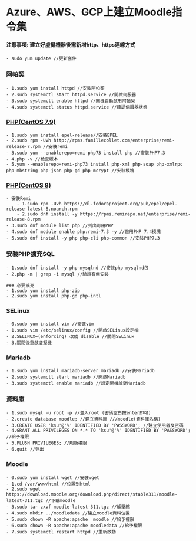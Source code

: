 # Azure、AWS、GCP上建立Moodle指令集
#### 注意事項: 建立好虛擬機器後需新增http、https連線方式
```
- sudo yum update //更新套件
```
### 阿帕契
```
- 1.sudo yum install httpd //安裝阿帕契
- 2.sudo systemctl start httpd.service //開啟伺服器
- 3.sudo systemctl enable httpd //開機自動啟用阿帕契
- 4.sudo systemctl status httpd.service //確認伺服器狀態
```
### [PHP(CentOS 7.9)](https://www.itzgeek.com/how-tos/linux/centos-how-tos/how-to-install-php-7-3-on-rhel-8.html)
```
- 1.sudo yum install epel-release//安裝EPEL
- 2.sudo rpm -Uvh http://rpms.famillecollet.com/enterprise/remi-release-7.rpm //安裝remi
- 3.sudo yum --enablerepo=remi-php73 install php //安裝PHP7.3
- 4.php -v //檢查版本
- 5.yum --enablerepo=remi-php73 install php-xml php-soap php-xmlrpc php-mbstring php-json php-gd php-mcrypt //安裝模塊
```
### [PHP(CentOS 8)](https://www.itzgeek.com/how-tos/linux/centos-how-tos/how-to-install-php-7-3-on-rhel-8.html)
```
- 安裝Remi
    - 1.sudo rpm -Uvh https://dl.fedoraproject.org/pub/epel/epel-release-latest-8.noarch.rpm
    - 2.sudo dnf install -y https://rpms.remirepo.net/enterprise/remi-release-8.rpm
- 3.sudo dnf module list php //列出可用PHP
- 4.sudo dnf module enable php:remi-7.3 -y //啟用PHP 7.4模塊
- 5.sudo dnf install -y php php-cli php-common //安裝PHP7.3
```
### 安裝PHP擴充SQL
```
- 1.sudo dnf install -y php-mysqlnd //安裝php-mysqlnd包
- 2.php -m | grep -i mysql //驗證有無安裝

### 必要擴充
- 1.sudo yum install php-zip
- 2.sudo yum install php-gd php-intl
```
### SELinux
```
- 0.sudo yum install vim //安裝vim
- 1.sudo vim /etc/selinux/config //開啟SELinux設定檔
- 2.SELINUX=(enforcing) 改成 disable //關閉SELinux
- 3.關閉後重啟虛擬機
```
### Mariadb
```
- 1.sudo yum install mariadb-server mariadb //安裝Mariadb
- 2.sudo systemctl start mariadb //開啟Mariadb
- 3.sudo systemctl enable mariadb //設定開機啟動Mariadb
```
### 資料庫
```
- 1.sudo mysql -u root -p //登入root (密碼空白按enter即可)
- 2.create database moodle; //建立資料庫 ///moodle(資料庫名稱)
- 3.CREATE USER 'ksu'@'%' IDENTIFIED BY 'PASSWORD'; //建立使用者及密碼
- 4.GRANT ALL PRIVILEGES ON *.* TO 'ksu'@'%' IDENTIFIED BY 'PASSWORD'; //給予權限
- 5.FLUSH PRIVILEGES; //刷新權限
- 6.quit //登出
```
### Moodle
```
- 0.sudo yum install wget //安裝wget
- 1.cd /var/www/html //位置到html
- 2.sudo wget https://download.moodle.org/download.php/direct/stable311/moodle-latest-311.tgz //下載moodle
- 3.sudo tar zxvf moodle-latest-311.tgz //解壓縮
- 4.sudo mkdir ../moodledata //建立moodle資料位置
- 5.sudo chown -R apache:apache  moodle //給予權限
- 6.sudo chown -R apache:apache moodledata //給予權限
- 7.sudo systemctl restart httpd //重新啟動
```

